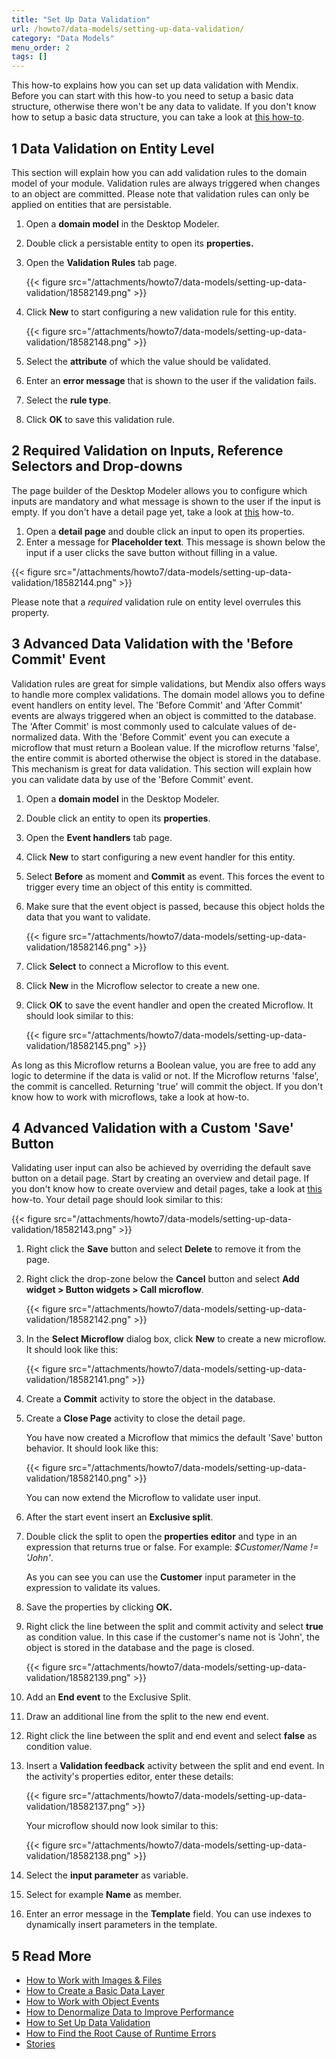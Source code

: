 ```yaml
---
title: "Set Up Data Validation"
url: /howto7/data-models/setting-up-data-validation/
category: "Data Models"
menu_order: 2
tags: []
---
```

This how-to explains how you can set up data validation with Mendix. Before you can start with this how-to you need to setup a basic data structure, otherwise there won't be any data to validate. If you don't know how to setup a basic data structure, you can take a look at [this how-to](/howto7/data-models/create-a-basic-data-layer/).

## 1 Data Validation on Entity Level

This section will explain how you can add validation rules to the domain model of your module. Validation rules are always triggered when changes to an object are committed. Please note that validation rules can only be applied on entities that are persistable.

1.  Open a **domain model** in the Desktop Modeler.
2.  Double click a persistable entity to open its **properties.**
3.  Open the **Validation Rules** tab page.

    {{< figure src="/attachments/howto7/data-models/setting-up-data-validation/18582149.png" >}}

4.  Click **New** to start configuring a new validation rule for this entity.

    {{< figure src="/attachments/howto7/data-models/setting-up-data-validation/18582148.png" >}}

5.  Select the **attribute** of which the value should be validated.
6.  Enter an **error message** that is shown to the user if the validation fails.
7.  Select the **rule type**.
8.  Click **OK** to save this validation rule.

## 2 Required Validation on Inputs, Reference Selectors and Drop-downs

The page builder of the Desktop Modeler allows you to configure which inputs are mandatory and what message is shown to the user if the input is empty. If you don't have a detail page yet, take a look at [this](/howto7/front-end/create-your-first-two-overview-and-detail-pages/) how-to.

1.  Open a **detail page** and double click an input to open its properties.
2.  Enter a message for **Placeholder text**. This message is shown below the input if a user clicks the save button without filling in a value.

{{< figure src="/attachments/howto7/data-models/setting-up-data-validation/18582144.png" >}}

Please note that a _required_ validation rule on entity level overrules this property.

## 3 Advanced Data Validation with the 'Before Commit' Event

Validation rules are great for simple validations, but Mendix also offers ways to handle more complex validations. The domain model allows you to define event handlers on entity level. The 'Before Commit' and 'After Commit' events are always triggered when an object is committed to the database. The 'After Commit' is most commonly used to calculate values of de-normalized data. With the 'Before Commit' event you can execute a microflow that must return a Boolean value. If the microflow returns 'false', the entire commit is aborted otherwise the object is stored in the database. This mechanism is great for data validation. This section will explain how you can validate data by use of the 'Before Commit' event.

1.  Open a **domain model** in the Desktop Modeler.
2.  Double click an entity to open its **properties**.
3.  Open the **Event handlers** tab page.
4.  Click **New** to start configuring a new event handler for this entity.
5.  Select **Before** as moment and **Commit** as event. This forces the event to trigger every time an object of this entity is committed.
6.  Make sure that the event object is passed, because this object holds the data that you want to validate.

    {{< figure src="/attachments/howto7/data-models/setting-up-data-validation/18582146.png" >}}

7.  Click **Select** to connect a Microflow to this event.
8.  Click **New** in the Microflow selector to create a new one.
9.  Click **OK** to save the event handler and open the created Microflow. It should look similar to this:

    {{< figure src="/attachments/howto7/data-models/setting-up-data-validation/18582145.png" >}}

As long as this Microflow returns a Boolean value, you are free to add any logic to determine if the data is valid or not. If the Microflow returns 'false', the commit is cancelled. Returning 'true' will commit the object. If you don't know how to work with microflows, take a look at how-to.

## 4 Advanced Validation with a Custom 'Save' Button

Validating user input can also be achieved by overriding the default save button on a detail page. Start by creating an overview and detail page. If you don't know how to create overview and detail pages, take a look at [this](/howto7/front-end/create-your-first-two-overview-and-detail-pages/) how-to. Your detail page should look similar to this:

{{< figure src="/attachments/howto7/data-models/setting-up-data-validation/18582143.png" >}}

1.  Right click the **Save** button and select **Delete** to remove it from the page.
2.  Right click the drop-zone below the **Cancel** button and select **Add widget > Button widgets > Call microflow**.

    {{< figure src="/attachments/howto7/data-models/setting-up-data-validation/18582142.png" >}}

3.  In the **Select Microflow** dialog box, click **New** to create a new microflow. It should look like this:

    {{< figure src="/attachments/howto7/data-models/setting-up-data-validation/18582141.png" >}}

4.  Create a **Commit** activity to store the object in the database.
5.  Create a **Close Page** activity to close the detail page.

    You have now created a Microflow that mimics the default 'Save' button behavior. It should look like this:
    
    {{< figure src="/attachments/howto7/data-models/setting-up-data-validation/18582140.png" >}}

    You can now extend the Microflow to validate user input.
6.  After the start event insert an **Exclusive split**.
7.  Double click the split to open the **properties editor** and type in an expression that returns true or false. For example: _$Customer/Name != 'John'_.

    As you can see you can use the **Customer** input parameter in the expression to validate its values.
8. Save the properties by clicking **OK.**
9. Right click the line between the split and commit activity and select **true** as condition value. In this case if the customer's name not is 'John', the object is stored in the database and the page is closed.

    {{< figure src="/attachments/howto7/data-models/setting-up-data-validation/18582139.png" >}}

10. Add an **End event** to the Exclusive Split.
11. Draw an additional line from the split to the new end event.
12. Right click the line between the split and end event and select **false** as condition value.
13. Insert a **Validation feedback** activity between the split and end event. In the activity's properties editor, enter these details:

    {{< figure src="/attachments/howto7/data-models/setting-up-data-validation/18582137.png" >}}

    Your microflow should now look similar to this:

    {{< figure src="/attachments/howto7/data-models/setting-up-data-validation/18582138.png" >}}

14. Select the **input parameter** as variable.
15. Select for example **Name** as member.
16. Enter an error message in the **Template** field. You can use indexes to dynamically insert parameters in the template.

## 5 Read More

* [How to Work with Images & Files](/howto7/data-models/working-with-images-and-files/)
* [How to Create a Basic Data Layer](/howto7/data-models/create-a-basic-data-layer/)
* [How to Work with Object Events](/howto7/data-models/working-with-object-events/)
* [How to Denormalize Data to Improve Performance](/howto7/data-models/denormalize-data-to-improve-performance/)
* [How to Set Up Data Validation](/howto7/data-models/setting-up-data-validation/)
* [How to Find the Root Cause of Runtime Errors](/howto7/monitoring-troubleshooting/finding-the-root-cause-of-runtime-errors/)
* [Stories](/developerportal/collaborate/stories/)